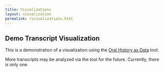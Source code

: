 ```yaml
---
title: Visualizations
layout: visualization
permalink: /visualizations.html
---
```


## Demo Transcript Visualization

This is a demonstration of a visualization using the [Oral History as Data](https://uidaholib.github.io/oral-history-as-data/) tool. 

More transcripts may be analyzed via the tool for the future. Currently, there is only one. 
